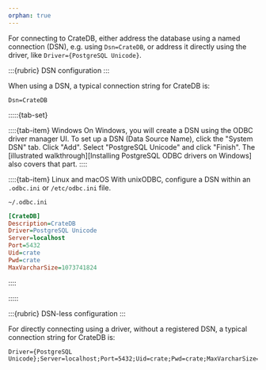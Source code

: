 ```yaml
---
orphan: true
---
```


For connecting to CrateDB, either address the database using a named
connection (DSN), e.g. using `Dsn=CrateDB`, or address it directly
using the driver, like `Driver={PostgreSQL Unicode}`.

:::{rubric} DSN configuration
:::

When using a DSN, a typical connection string for CrateDB is:
```text
Dsn=CrateDB
```

:::::{tab-set}

::::{tab-item} Windows
On Windows, you will create a DSN using the ODBC driver manager UI.
To set up a DSN (Data Source Name), click the "System DSN" tab. Click "Add".
Select "PostgreSQL Unicode" and click "Finish".
The [illustrated walkthrough][Installing PostgreSQL ODBC drivers on Windows]
also covers that part.
::::

::::{tab-item} Linux and macOS
With unixODBC, configure a DSN within an `.odbc.ini` or `/etc/odbc.ini`
file.

`~/.odbc.ini` 
```ini
[CrateDB]
Description=CrateDB
Driver=PostgreSQL Unicode
Server=localhost
Port=5432
Uid=crate
Pwd=crate
MaxVarcharSize=1073741824
```

::::

:::::


:::{rubric} DSN-less configuration
:::

For directly connecting using a driver, without a registered DSN,
a typical connection string for CrateDB is:
```text
Driver={PostgreSQL Unicode};Server=localhost;Port=5432;Uid=crate;Pwd=crate;MaxVarcharSize=1073741824
```
